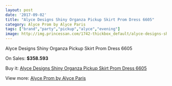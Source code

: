 ```yaml
---
layout: post
date: '2017-09-02'
title: "Alyce Designs Shiny Organza Pickup Skirt Prom Dress 6605"
category: Alyce Prom by Alyce Paris
tags: ["brand","party","pickup","alyce","evening"]
image: http://img.princessan.com/1742-thickbox_default/alyce-designs-shiny-organza-pickup-skirt-prom-dress-6605.jpg
---
```

Alyce Designs Shiny Organza Pickup Skirt Prom Dress 6605

On Sales: **$358.593**
<a href="https://www.princessan.com/en/alyce-prom-by-alyce-paris/793-alyce-designs-shiny-organza-pickup-skirt-prom-dress-6605.html"><amp-img layout="responsive" width="600" height="600" src="//img.princessan.com/1742-thickbox_default/alyce-designs-shiny-organza-pickup-skirt-prom-dress-6605.jpg" alt="Alyce Designs Shiny Organza Pickup Skirt Prom Dress 6605 0" /></a>
<a href="https://www.princessan.com/en/alyce-prom-by-alyce-paris/793-alyce-designs-shiny-organza-pickup-skirt-prom-dress-6605.html"><amp-img layout="responsive" width="600" height="600" src="//img.princessan.com/1744-thickbox_default/alyce-designs-shiny-organza-pickup-skirt-prom-dress-6605.jpg" alt="Alyce Designs Shiny Organza Pickup Skirt Prom Dress 6605 1" /></a>
<a href="https://www.princessan.com/en/alyce-prom-by-alyce-paris/793-alyce-designs-shiny-organza-pickup-skirt-prom-dress-6605.html"><amp-img layout="responsive" width="600" height="600" src="//img.princessan.com/1743-thickbox_default/alyce-designs-shiny-organza-pickup-skirt-prom-dress-6605.jpg" alt="Alyce Designs Shiny Organza Pickup Skirt Prom Dress 6605 2" /></a>

Buy it: [Alyce Designs Shiny Organza Pickup Skirt Prom Dress 6605](https://www.princessan.com/en/alyce-prom-by-alyce-paris/793-alyce-designs-shiny-organza-pickup-skirt-prom-dress-6605.html "Alyce Designs Shiny Organza Pickup Skirt Prom Dress 6605")

View more: [Alyce Prom by Alyce Paris](https://www.princessan.com/en/8-alyce-prom-by-alyce-paris "Alyce Prom by Alyce Paris")